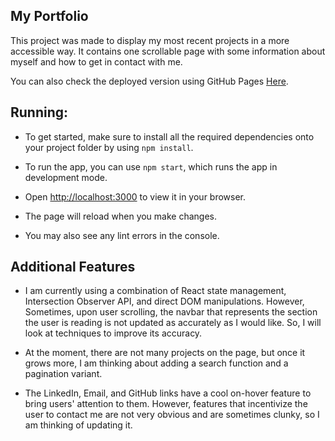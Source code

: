 ## My Portfolio
This project was made to display my most recent projects in a more accessible way. It contains one scrollable page with some information about myself and how to get in contact with me.

You can also check the deployed version using GitHub Pages [Here](https://blin125.github.io/my-portfolio/).

## Running:

* To get started, make sure to install all the required dependencies onto your project folder by using `npm install`. 

* To run the app, you can use `npm start`, which runs the app in development mode.

* Open [http://localhost:3000](http://localhost:3000) to view it in your browser.

* The page will reload when you make changes.

* You may also see any lint errors in the console.

## Additional Features

* I am currently using a combination of React state management, Intersection Observer API, and direct DOM manipulations. However, Sometimes, upon user scrolling, the navbar that represents the section the user is reading is not updated as accurately as I would like. So, I will look at techniques to improve its accuracy.
  
* At the moment, there are not many projects on the page, but once it grows more, I am thinking about adding a search function and a pagination variant.

* The LinkedIn, Email, and GitHub links have a cool on-hover feature to bring users' attention to them. However, features that incentivize the user to contact me are not very obvious and are sometimes clunky, so I am thinking of updating it.


